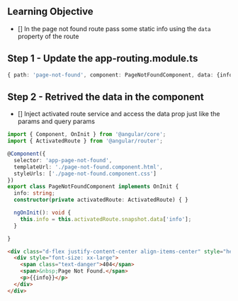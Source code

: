 ## Learning Objective
- [] In the page not found route pass some static info using the `data` property of the route

## Step 1 - Update the app-routing.module.ts
```ts
{ path: 'page-not-found', component: PageNotFoundComponent, data: {info: 'The Requested Page is not found.'} },
```

## Step 2 - Retrived the data in the component
- [] Inject activated route service and access the data prop just like the params and query params

```ts
import { Component, OnInit } from '@angular/core';
import { ActivatedRoute } from '@angular/router';

@Component({
  selector: 'app-page-not-found',
  templateUrl: './page-not-found.component.html',
  styleUrls: ['./page-not-found.component.css']
})
export class PageNotFoundComponent implements OnInit {
  info: string;
  constructor(private activatedRoute: ActivatedRoute) { }

  ngOnInit(): void {
    this.info = this.activatedRoute.snapshot.data['info'];
  }

}
```

```html
<div class="d-flex justify-content-center align-items-center" style="height: 90vh;">
  <div style="font-size: xx-large">
    <span class="text-danger">404</span>
    <span>&nbsp;Page Not Found.</span>
    <p>{{info}}</p>
  </div>
</div>
```